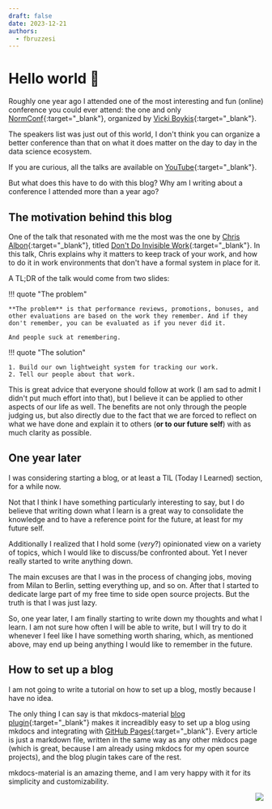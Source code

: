 ```yaml
---
draft: false
date: 2023-12-21
authors:
  - fbruzzesi
---
```


# Hello world 👋

Roughly one year ago I attended one of the most interesting and fun (online) conference you could ever attend: the one and only [NormConf][normconf]{:target="_blank"}, organized by [Vicki Boykis][vicki-boykis]{:target="_blank"}.

<!-- more -->

The speakers list was just out of this world, I don't think you can organize a better conference than that on what it does matter on the day to day in the data science ecosystem.

If you are curious, all the talks are available on [YouTube][youtube-normconf]{:target="_blank"}.

But what does this have to do with this blog? Why am I writing about a conference I attended more than a year ago?

## The motivation behind this blog

One of the talk that resonated with me the most was the one by [Chris Albon][chris-albon]{:target="_blank"}, titled [Don't Do Invisible Work][chris-talk]{:target="_blank"}. In this talk, Chris explains why it matters to keep track of your work, and how to do it in work environments that don't have a formal system in place for it.

A TL;DR of the talk would come from two slides:

!!! quote "The problem"

    **The problem** is that performance reviews, promotions, bonuses, and other evaluations are based on the work they remember. And if they don't remember, you can be evaluated as if you never did it.

    And people suck at remembering.

!!! quote "The solution"

    1. Build our own lightweight system for tracking our work.
    2. Tell our people about that work.

This is great advice that everyone should follow at work (I am sad to admit I didn't put much effort into that), but I believe it can be applied to other aspects of our life as well. The benefits are not only through the people judging us, but also directly due to the fact that we are forced to reflect on what we have done and explain it to others (**or to our future self**) with as much clarity as possible.

## One year later

I was considering starting a blog, or at least a TIL (Today I Learned) section, for a while now.

Not that I think I have something particularly interesting to say, but I do believe that writing down what I learn is a great way to consolidate the knowledge and to have a reference point for the future, at least for my future self.

Additionally I realized that I hold some (*very*?) opinionated view on a variety of topics, which I would like to discuss/be confronted about. Yet I never really started to write anything down.

The main excuses are that I was in the process of changing jobs, moving from Milan to Berlin, setting everything up, and so on. After that I started to dedicate large part of my free time to side open source projects. But the truth is that I was just lazy.

So, one year later, I am finally starting to write down my thoughts and what I learn. I am not sure how often I will be able to write, but I will try to do it whenever I feel like I have something worth sharing, which, as mentioned above, may end up being anything I would like to remember in the future.

## How to set up a blog

I am not going to write a tutorial on how to set up a blog, mostly because I have no idea.

The only thing I can say is that mkdocs-material [blog plugin][mkdocs-material-blog]{:target="_blank"} makes it increadibly easy to set up a blog using mkdocs and integrating with [GitHub Pages][gh-pages]{:target="_blank"}. Every article is just a markdown file, written in the same way as any other mkdocs page (which is great, because I am already using mkdocs for my open source projects), and the blog plugin takes care of the rest.

mkdocs-material is an amazing theme, and I am very happy with it for its simplicity and customizability.

<img src="../../../../../images/written-by-human.svg" align="right">

[normconf]: https://normconf.com/
[vicki-boykis]: https://twitter.com/vboykis
[youtube-normconf]: https://www.youtube.com/@normconf/featured
[chris-albon]: https://twitter.com/chrisalbon\
[chris-talk]: https://www.youtube.com/watch?v=HiF83i1OLOM&list=WL&index=89&ab_channel=NormConf
[mkdocs-material-blog]: https://squidfunk.github.io/mkdocs-material/plugins/blog/
[gh-pages]: https://pages.github.com/
